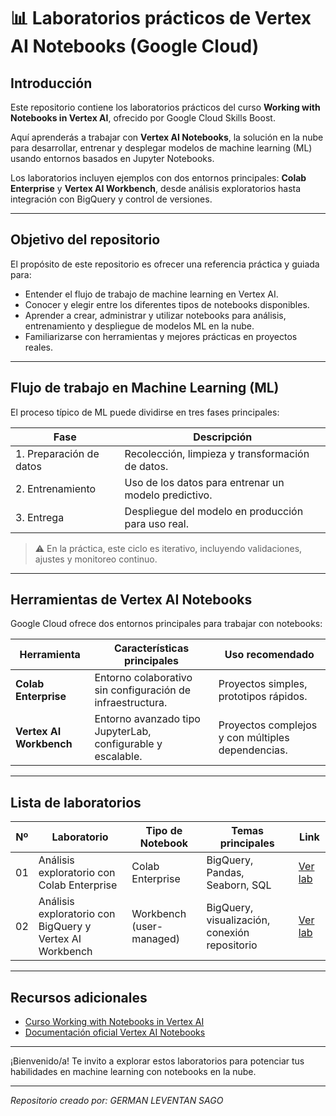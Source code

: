 # 📊 Laboratorios prácticos de Vertex AI Notebooks (Google Cloud)

## Introducción

Este repositorio contiene los laboratorios prácticos del curso **Working with Notebooks in Vertex AI**, ofrecido por Google Cloud Skills Boost.

Aquí aprenderás a trabajar con **Vertex AI Notebooks**, la solución en la nube para desarrollar, entrenar y desplegar modelos de machine learning (ML) usando entornos basados en Jupyter Notebooks.

Los laboratorios incluyen ejemplos con dos entornos principales: **Colab Enterprise** y **Vertex AI Workbench**, desde análisis exploratorios hasta integración con BigQuery y control de versiones.

---

## Objetivo del repositorio

El propósito de este repositorio es ofrecer una referencia práctica y guiada para:

- Entender el flujo de trabajo de machine learning en Vertex AI.
- Conocer y elegir entre los diferentes tipos de notebooks disponibles.
- Aprender a crear, administrar y utilizar notebooks para análisis, entrenamiento y despliegue de modelos ML en la nube.
- Familiarizarse con herramientas y mejores prácticas en proyectos reales.

---

## Flujo de trabajo en Machine Learning (ML)

El proceso típico de ML puede dividirse en tres fases principales:

| Fase                  | Descripción                                                  |
|-----------------------|--------------------------------------------------------------|
| 1. Preparación de datos | Recolección, limpieza y transformación de datos.            |
| 2. Entrenamiento       | Uso de los datos para entrenar un modelo predictivo.         |
| 3. Entrega            | Despliegue del modelo en producción para uso real.           |

> ⚠️ En la práctica, este ciclo es iterativo, incluyendo validaciones, ajustes y monitoreo continuo.

---

## Herramientas de Vertex AI Notebooks

Google Cloud ofrece dos entornos principales para trabajar con notebooks:

| Herramienta            | Características principales                                | Uso recomendado                         |
|------------------------|------------------------------------------------------------|---------------------------------------|
| **Colab Enterprise**   | Entorno colaborativo sin configuración de infraestructura. | Proyectos simples, prototipos rápidos.|
| **Vertex AI Workbench**| Entorno avanzado tipo JupyterLab, configurable y escalable.| Proyectos complejos y con múltiples dependencias.|

---

## Lista de laboratorios

| Nº  | Laboratorio                                           | Tipo de Notebook        | Temas principales                       | Link      |
|------|------------------------------------------------------|------------------------|---------------------------------------|-----------|
| 01   | Análisis exploratorio con Colab Enterprise           | Colab Enterprise       | BigQuery, Pandas, Seaborn, SQL        |  [Ver lab](<BigQuery y Colab Enterprise_imagenes/README_BQ y Colab.md>) |
| 02   | Análisis exploratorio con BigQuery y Vertex AI Workbench | Workbench (user-managed) | BigQuery, visualización, conexión repositorio | [Ver lab](<Bigquery and Workbench Instances_imagenes/README_BQ y Workbench.md>)   |

---

## Recursos adicionales

- [Curso Working with Notebooks in Vertex AI](https://www.cloudskillsboost.google/course_templates/923)  
- [Documentación oficial Vertex AI Notebooks](https://cloud.google.com/vertex-ai/docs/workbench)

---

¡Bienvenido/a! Te invito a explorar estos laboratorios para potenciar tus habilidades en machine learning con notebooks en la nube.

---

*Repositorio creado por: GERMAN LEVENTAN SAGO*  



